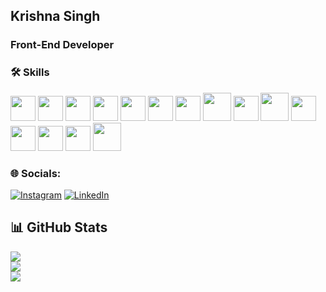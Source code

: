 ## Krishna Singh

### Front-End Developer

### 🛠️ Skills

<p>
  <img src="https://cdn.jsdelivr.net/gh/devicons/devicon@latest/icons/html5/html5-plain.svg" width="40" height="40"   />
  <img src="https://cdn.jsdelivr.net/gh/devicons/devicon@latest/icons/css3/css3-plain.svg" width="40" height="40"   />
  <img src="https://cdn.jsdelivr.net/gh/devicons/devicon@latest/icons/javascript/javascript-plain.svg" width="40" height="40"   />
  <img src="https://cdn.jsdelivr.net/gh/devicons/devicon@latest/icons/python/python-original.svg" width="40" height="40"   />
  <img src="https://cdn.jsdelivr.net/gh/devicons/devicon@latest/icons/java/java-original.svg" width="40" height="40"   />
  <img src="https://cdn.jsdelivr.net/gh/devicons/devicon@latest/icons/c/c-plain.svg" width="40" height="40"   />
  <img src="https://cdn.jsdelivr.net/gh/devicons/devicon@latest/icons/cplusplus/cplusplus-plain.svg" width="40" height="40"   />
  <img src="https://cdn.jsdelivr.net/gh/devicons/devicon@latest/icons/nodejs/nodejs-plain-wordmark.svg" width="45" height="45"   />
  <img src="https://cdn.jsdelivr.net/gh/devicons/devicon@latest/icons/react/react-original.svg" width="40" height="40"   />
  <img src="https://cdn.jsdelivr.net/gh/devicons/devicon@latest/icons/mongoose/mongoose-original-wordmark.svg" width="45" height="45" />
  <img src="https://cdn.jsdelivr.net/gh/devicons/devicon@latest/icons/tailwindcss/tailwindcss-original.svg" width="40" height="40"   />
  <img src="https://cdn.jsdelivr.net/gh/devicons/devicon@latest/icons/git/git-original.svg" width="40" height="40"   />
  <img src="https://cdn.jsdelivr.net/gh/devicons/devicon@latest/icons/mysql/mysql-original.svg" width="40" height="40"   />
  <img src="https://cdn.jsdelivr.net/gh/devicons/devicon@latest/icons/mongodb/mongodb-plain.svg" width="40" height="40"   />
  <img src="https://cdn.jsdelivr.net/gh/devicons/devicon@latest/icons/express/express-original.svg" width="45" height="45"   />
</p>

### 🌐 Socials:
[![Instagram](https://img.shields.io/badge/Instagram-%23E4405F.svg?logo=Instagram&logoColor=white)](https://instagram.com/krishnasinghh) [![LinkedIn](https://img.shields.io/badge/LinkedIn-%230077B5.svg?logo=linkedin&logoColor=white)](https://linkedin.com/in/krishna-singh-codedev) 

## 📊 GitHub Stats

![](https://github-readme-stats.vercel.app/api?username=kr1shnas1ngh&theme=onedark&hide_border=false&include_all_commits=true&count_private=false)<br/>
![](https://github-readme-streak-stats.herokuapp.com/?user=kr1shnas1ngh&theme=onedark&hide_border=false)<br/>
![](https://github-readme-stats.vercel.app/api/top-langs/?username=kr1shnas1ngh&theme=onedark&hide_border=false&include_all_commits=true&count_private=false&layout=compact)
